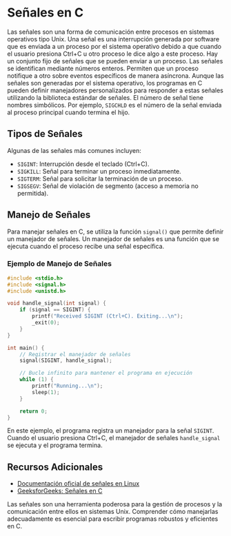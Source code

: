 # Señales en C

Las señales son una forma de comunicación entre procesos en sistemas operativos tipo Unix.
Una señal es una interrupción generada por software que es enviada a un proceso por el sistema operativo debido a que cuando el usuario presiona Ctrl+C u otro proceso le dice algo a este proceso. Hay un conjunto fijo de señales que se pueden enviar a un proceso. Las señales se identifican mediante números enteros. Permiten que un proceso notifique a otro sobre eventos específicos de manera asíncrona. Aunque las señales son generadas por el sistema operativo, los programas en C pueden definir manejadores personalizados para responder a estas señales utilizando la biblioteca estándar de señales.
El número de señal tiene nombres simbólicos. Por ejemplo, `SIGCHLD` es el número de la señal enviada al proceso principal cuando termina el hijo.

## Tipos de Señales

Algunas de las señales más comunes incluyen:

- `SIGINT`: Interrupción desde el teclado (Ctrl+C).
- `SIGKILL`: Señal para terminar un proceso inmediatamente.
- `SIGTERM`: Señal para solicitar la terminación de un proceso.
- `SIGSEGV`: Señal de violación de segmento (acceso a memoria no permitida).

## Manejo de Señales

Para manejar señales en C, se utiliza la función `signal()` que permite definir un manejador de señales. Un manejador de señales es una función que se ejecuta cuando el proceso recibe una señal específica.

### Ejemplo de Manejo de Señales

```c
#include <stdio.h>
#include <signal.h>
#include <unistd.h>

void handle_signal(int signal) {
    if (signal == SIGINT) {
        printf("Received SIGINT (Ctrl+C). Exiting...\n");
        _exit(0);
    }
}

int main() {
    // Registrar el manejador de señales
    signal(SIGINT, handle_signal);

    // Bucle infinito para mantener el programa en ejecución
    while (1) {
        printf("Running...\n");
        sleep(1);
    }

    return 0;
}
```

En este ejemplo, el programa registra un manejador para la señal `SIGINT`. Cuando el usuario presiona Ctrl+C, el manejador de señales `handle_signal` se ejecuta y el programa termina.

## Recursos Adicionales

- [Documentación oficial de señales en Linux](https://man7.org/linux/man-pages/man7/signal.7.html)
- [GeeksforGeeks: Señales en C](https://www.geeksforgeeks.org/signals-c-language)

Las señales son una herramienta poderosa para la gestión de procesos y la comunicación entre ellos en sistemas Unix. Comprender cómo manejarlas adecuadamente es esencial para escribir programas robustos y eficientes en C.